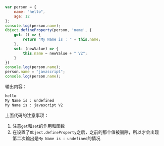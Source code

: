```javascript
var person = {
    name: "hello",
    age: 12
};
console.log(person.name);
Object.defineProperty(person, 'name', {
    get: () => {
        return "My Name is : " + this.name;
    },
    set: (newValue) => {
        this.name = newValue + " V2";
    }
})
console.log(person.name);
person.name = "javascript";
console.log(person.name);
```

输出内容：

```bash
hello
My Name is : undefined
My Name is : javascript V2
```

上面代码的注意事项：

1. 注意`get`和`set`的作用和函数
2. 在设置了`Object.defineProperty`之后，之前的那个值被删除，所以才会出现第二次输出是`My Name is : undefined`的情况